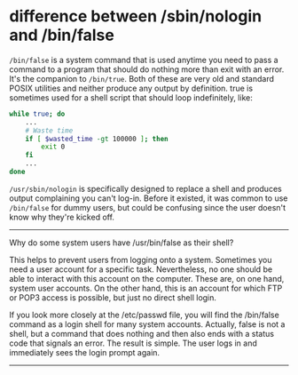 # difference between /sbin/nologin and /bin/false

`/bin/false` is a system command that is used anytime you need to pass a command to a program that should do nothing more than exit with an error. It's the companion to `/bin/true`. Both of these are very old and standard POSIX utilities and neither produce any output by definition. true is sometimes used for a shell script that should loop indefinitely, like:
```bash
while true; do
    ...
    # Waste time
    if [ $wasted_time -gt 100000 ]; then
        exit 0
    fi
    ...
done
```

`/usr/sbin/nologin` is specifically designed to replace a shell and produces output complaining you can't log-in. Before it existed, it was common to use `/bin/false` for dummy users, but could be confusing since the user doesn't know why they're kicked off.

***

Why do some system users have /usr/bin/false as their shell?

This helps to prevent users from logging onto a system. Sometimes you need a user account for a specific task. Nevertheless, no one should be able to interact with this account on the computer. These are, on one hand, system user accounts. On the other hand, this is an account for which FTP or POP3 access is possible, but just no direct shell login.

If you look more closely at the /etc/passwd file, you will find the /bin/false command as a login shell for many system accounts. Actually, false is not a shell, but a command that does nothing and then also ends with a status code that signals an error. The result is simple. The user logs in and immediately sees the login prompt again.

***
